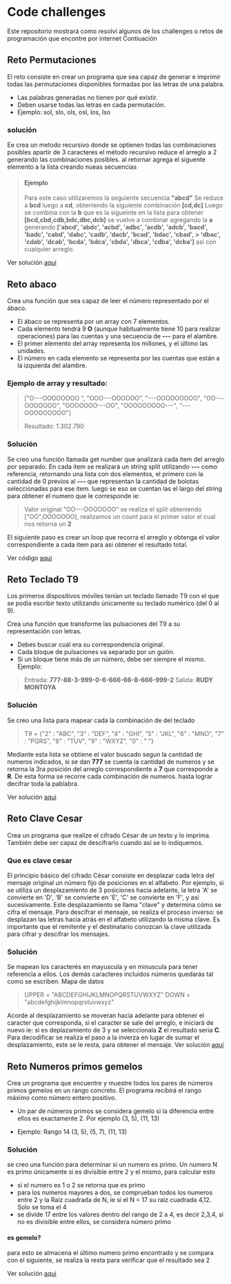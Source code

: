 # Code challenges
Este repositorio mostrará como resolvi algunos de los challenges o retos de programación que encontre por internet
Contiuación 

## Reto  Permutaciones
El reto consiste en crear un programa que sea capaz de generar e imprimir todas las permutaciones disponibles formadas por las letras de una palabra.
- Las palabras generadas no tienen por qué existir.
- Deben usarse todas las letras en cada permutación.
- Ejemplo: sol, slo, ols, osl, los, lso 

### solución
Ee crea un metodo recursivo donde se optienen todas las combinaciones posibles apartir de 3 caracteres
el método recursivo reduce el arreglo a 2 generando las combinaciones posibles.
al retornar agrega el siguente elemento a la lista creando nueas secuencias
> #### Ejemplo
> Para este caso utilizaremos la seguiente secuencia  **"abcd"**
> Se reduce a **bcd**  luego a  **cd**, obteniendo la siguiente combinación **[cd,dc]**
> Luego se  combina con la **b** que es la sigueinte en la lista para obtener **[bcd,cbd,cdb,bdc,dbc,dcb]**
> se vuelve a combinar agregando la **a** generando
> **['abcd', 'abdc', 'acbd', 'adbc', 'acdb', 'adcb', 'bacd', 'badc', 'cabd', 'dabc', 'cadb', 'dacb', 'bcad', 'bdac', 'cbad', > 'dbac', 'cdab', 'dcab', 'bcda', 'bdca', 'cbda', 'dbca', 'cdba', 'dcba']**
> asi con cualquier arreglo.

Ver solución [aquí](/challenges/permutations.py)

## Reto abaco
Crea una función que sea capaz de leer el número representado por el ábaco.
- El ábaco se representa por un array con 7 elementos.
- Cada elemento tendrá 9 **O** (aunque habitualmente tiene 10 para realizar  operaciones) para las cuentas y una secuencia de  **---** para el alambre.
- El primer elemento del array representa los millones, y el último las unidades.
- El número en cada elemento se representa por las cuentas que están a   la izquierda del alambre.

### Ejemplo de array y resultado:
> 
> ["O---OOOOOOOO ",
>  "OOO---OOOOOO",
> "---OOOOOOOOO",
>  "OO---OOOOOOO",
>  "OOOOOOO---OO",
>  "OOOOOOOOO---",
>  "---OOOOOOOOO"]
> 
>  Resultado: 1.302.790
 
### Solución
Se creo una función llamada get number que analizará cada item del arreglo por separado.
En cada item se realizará un string split utilizando **---** como referencia, retornando una lista con dos elementos, el primero con la cantidad de 0 previos al **---** que representan la cantidad de bolotas seleccionadas para ese item.
luego se eso se cuentan las el largo del string para obtener el numero que le corresponde ie:

> Valor original "OO---OOOOOOO" se realiza el split obteniendo ["OO",OOOOOOO], realizamos un count para el primer valor el cual nos retorna un **2**

El siguiente paso es crear un loop que recorra el arreglo y obtenga el valor correspondiente a cada item para asi obtener el resultado total.

Ver código [aqui](/challenges/abaco.py)

## Reto Teclado T9
Los primeros dispositivos móviles tenían un teclado llamado T9 con el que se podía escribir texto utilizando únicamente su teclado numérico (del 0 al 9).

Crea una función que transforme las pulsaciones del T9 a su representación con letras.
- Debes buscar cuál era su correspondencia original.
- Cada bloque de pulsaciones va separado por un guión.
- Si un bloque tiene más de un número, debe ser siempre el mismo.
 Ejemplo:
> Entrada: **777-88-3-999-0-6-666-66-8-666-999-2**
> Salida: **RUDY MONTOYA**

### Solución
Se creo una lista para mapear cada la combinación de del teclado
> T9 = {"2" : "ABC",
      "3" : "DEF",
      "4" : "GHI",
      "5" : "JKL",
      "6" : "MNO",
      "7" : "PQRS",
      "8" : "TUV",
      "9" : "WXYZ",
      "0" : " "}
     
Mediante esta lista se obtiene el valor buscado segun la cantidad de numeros indicados, si se dan **777** se cuenta la cantidad de numeros y se retorna la 3ra posición del arreglo correspondiente a **7** que corresponde a **R**.
De esta forma se recorre cada combinación de numeros. hasta lograr decifrar toda la pablabra.

Ver solución [aqui](/challenges/teclado_t9.py)

 ## Reto Clave Cesar
 Crea un programa que realize el cifrado César de un texto y lo imprima. 
 También debe ser capaz de descifrarlo cuando así se lo indiquemos.
### Que es clave cesar
El principio básico del cifrado César consiste en desplazar cada letra del mensaje original un número fijo de posiciones en el alfabeto. Por ejemplo, si se utiliza un desplazamiento de 3 posiciones hacia adelante, la letra 'A' se convierte en 'D', 'B' se convierte en 'E', 'C' se convierte en 'F', y así sucesivamente. Este desplazamiento se llama "clave" y determina cómo se cifra el mensaje.
Para descifrar el mensaje, se realiza el proceso inverso: se desplazan las letras hacia atrás en el alfabeto utilizando la misma clave. Es importante que el remitente y el destinatario conozcan la clave utilizada para cifrar y descifrar los mensajes.
### Solución
Se mapean los caracterés en mayuscula y en minuscula para tener referencia a ellos. Los demás caracteres incluidos números quedarás tal como se escriben.
Mapa de datos
> UPPER = "ABCDEFGHIJKLMNOPQRSTUVWXYZ"
> DOWN = "abcdefghijklmnopqrstuvwxyz"

Acorde al desplazamiento se moveran hacia adelante para obtener el caracter que corresponda, si el caracter se sale del arreglo, e iniciará de nuevo ie: si es deplazamiento de 3 y se seleccionala **Z** el resultado seria **C**.
Para decodificar se realiza el paso a la inverza en lugar de sumar el desplazamiento, este se le resta, para obtener el mensaje.
Ver solución [aquí](/challenges/clave_cesar.py)

## Reto Numeros primos gemelos
Crea un programa que encuentre y muestre todos los pares de números primos gemelos en un rango concreto.
El programa recibirá el rango máximo como número entero positivo.
   - Un par de números primos se considera gemelo si la diferencia entre
    ellos es exactamente 2. Por ejemplo (3, 5), (11, 13)
 
  - Ejemplo: Rango 14
    (3, 5), (5, 7), (11, 13)

### Solución
se creo una función para determinar si un numero es primo.
Un numero N es primo únicamente si es divisible entre 2 y el mismo, para calcular esto
- si el numero es 1 o 2 se retorna que es primo
- para los numeros mayores a dos, se comprueban todos los numeros entre 2 y la Raiz cuadrada de N, ie si el N = 17 su raiz cuadrada 4,12. Solo se toma el 4
- se divide 17 entre los valores dentro del rango de 2 a 4, es decir 2,3,4, si no es divisible entre ellos, se considera número primo
#### es gemelo?
para esto se almacena el último numero primo encontrado y se compara con el siguiente, se realiza la resta para verificar que el resultado sea 2

Ver solución [aqui](/challenges/numeros_primos_gemelos.py)